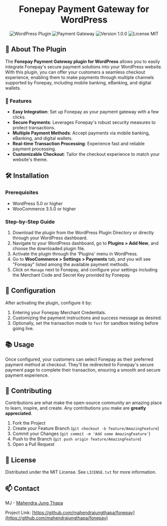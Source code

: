 <h1 align="center">Fonepay Payment Gateway for WordPress</h1>

<p align="center">
  <img src="https://img.shields.io/badge/Wordpress-Plugin-blue.svg?style=flat-square&logo=wordpress" alt="WordPress Plugin" />
  <img src="https://img.shields.io/badge/payment-gateway-green.svg?style=flat-square&logo=fonepay" alt="Payment Gateway" />
  <img src="https://img.shields.io/badge/version-1.3.0-lightgrey.svg?style=flat-square" alt="Version 1.0.0" />
  <img src="https://img.shields.io/badge/license-MIT-orange.svg?style=flat-square" alt="License MIT" />
</p>

## 🚀 About The Plugin

The **Fonepay Payment Gateway plugin for WordPress** allows you to easily integrate Fonepay's secure payment solutions into your WordPress website. With this plugin, you can offer your customers a seamless checkout experience, enabling them to make payments through multiple channels supported by Fonepay, including mobile banking, eBanking, and digital wallets.

### 🌟 Features

- **Easy Integration**: Set up Fonepay as your payment gateway with a few clicks.
- **Secure Payments**: Leverages Fonepay's robust security measures to protect transactions.
- **Multiple Payment Methods**: Accept payments via mobile banking, eBanking, and digital wallets.
- **Real-time Transaction Processing**: Experience fast and reliable payment processing.
- **Customizable Checkout**: Tailor the checkout experience to match your website's theme.

## 🛠 Installation

### Prerequisites

- WordPress 5.0 or higher
- WooCommerce 3.5.0 or higher

### Step-by-Step Guide

1. Download the plugin from the WordPress Plugin Directory or directly through your WordPress dashboard.
2. Navigate to your WordPress dashboard, go to **Plugins > Add New**, and choose the downloaded plugin file.
3. Activate the plugin through the 'Plugins' menu in WordPress.
4. Go to **WooCommerce > Settings > Payments** tab, and you will see "Fonepay" listed among the available payment methods.
5. Click on `Manage` next to Fonepay, and configure your settings including the Merchant Code and Secret Key provided by Fonepay.

## 🔧 Configuration

After activating the plugin, configure it by:

1. Entering your Fonepay Merchant Credentials.
2. Customizing the payment instructions and success message as desired.
3. Optionally, set the transaction mode to `Test` for sandbox testing before going live.

## 📚 Usage

Once configured, your customers can select Fonepay as their preferred payment method at checkout. They'll be redirected to Fonepay's secure payment page to complete their transaction, ensuring a smooth and secure payment experience.

## 🤝 Contributing

Contributions are what make the open-source community an amazing place to learn, inspire, and create. Any contributions you make are **greatly appreciated**.

1. Fork the Project
2. Create your Feature Branch (`git checkout -b feature/AmazingFeature`)
3. Commit your Changes (`git commit -m 'Add some AmazingFeature'`)
4. Push to the Branch (`git push origin feature/AmazingFeature`)
5. Open a Pull Request

## 📝 License

Distributed under the MIT License. See `LICENSE.txt` for more information.

## 📫 Contact

MJ - [Mahendra Jung Thapa](https://mahendrathapa.com.np)

Project Link: [https://github.com/mahendrajungthapa/fonepay](https://github.com/mahendrajungthapa/fonepay)
